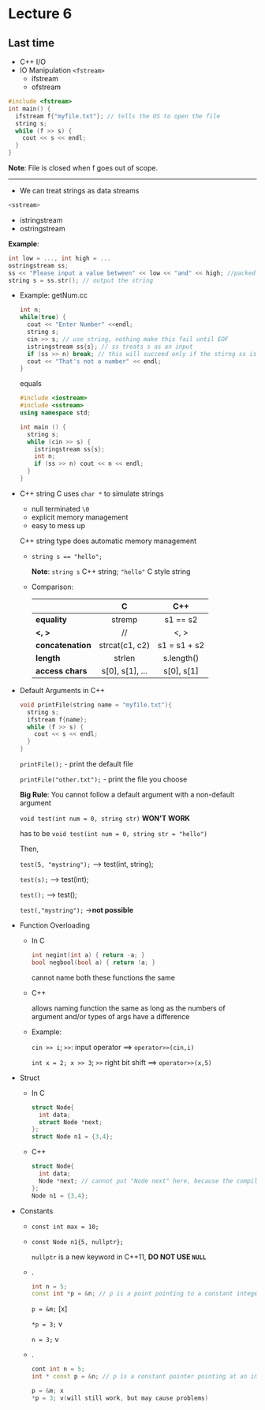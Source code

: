 # Lecture 6
## Last time
  - C++ I/O
  - IO Manipulation
    `<fstream>`
    - ifstream
    - ofstream
   ```c++
   #include <fstream>
   int main() {
     ifstream f{"myfile.txt"}; // tells the OS to open the file
     string s;
     while (f >> s) {
       cout << s << endl;
     }
   }
   ```
   __Note__: File is closed when f goes out of scope.

------------------

- We can treat strings as data streams

 ```c++
 <sstream>
 ```
  - istringstream
  - ostringstream
  
  __Example__: 
  ```c++
  int low = ..., int high = ...
  ostringstream ss;
  ss << "Please input a value between" << low << "and" << high; //packed the whole string inside ss
  string s = ss.str(); // output the string
  ```

- Example: getNum.cc
  ```c++
  int n;
  while(true) {
    cout << "Enter Number" <<endl;
    string s;
    cin >> s; // use string, nothing make this fail until EOF
    istringstream ss{s}; // ss treats s as an input
    if (ss >> n) break; // this will succeed only if the stirng ss is a number
    cout << "That's not a number" << endl;
  }
  ```
  equals
  ```c++
  #include <iostream>
  #include <sstream>
  using namespace std;
  
  int main () {
    string s;
    while (cin >> s) {
      istringstream ss{s};
      int n;
      if (ss >> n) cout << n << endl;
    }
  }
  ```

- C++ string
  C uses `char *` to simulate strings
    - null terminated `\0`
    - explicit memory management
    - easy to mess up
  
  C++ string type does automatic memory management
    - `string s == "hello";`
      
      __Note__: `string s` C++ string; `"hello"` C style string
      
    - Comparison:
    
      |  | __C__ | __C++__ | 
      |-----|:----:|:----:|
      | __equality__ | stremp | s1 == s2 |
      | __<, >__ | // | <, > |
      | __concatenation__ | strcat(c1, c2) | s1 = s1 + s2 |
      | __length__ | strlen | s.length() |
      | __access chars__ | s[0], s[1], ... | s[0], s[1] | 
  
- Default Arguments in C++
  ```c++
  void printFile(string name = "myfile.txt"){
    string s;
    ifstream f{name};
    while (f >> s) {
      cout << s << endl;
    }
  }
  ```
  
  `printFile();` - print the default file
  
  `printFile("other.txt");` - print the file you choose
  
  __Big Rule__: You cannot follow a default argument with a non-default argument
  
  `void test(int num = 0, string str)` __WON'T WORK__
  
  has to be `void test(int num = 0, string str = "hello")`
  
  Then, 
  
  `test(5, "mystring");` --> test(int, string);
  
  `test(s);` --> test(int);
  
  `test();` --> test();
  
  `test(,"mystring");`  ->__not possible__
  
- Function Overloading
  - In C
    ```c
    int negint(int a) { return -a; }
    bool negbool(bool a) { return !a; }
    ```
    cannot name both these functions the same
  
  - C++
  
    allows naming function the same as long as the numbers of argument and/or types of args have a difference
    
  - Example:
  
    `cin >> i`; `>>`: input operator ==> `operator>>(cin,i)`
    
    `int x = 2; x >> 3`; `>>` right bit shift ==> `operator>>(x,5)`
    
- Struct
  - In C
    ```c
    struct Node{
      int data;
      struct Node *next;
    };
    struct Node n1 = {3,4};
    ```
    
  - C++
    ```c++
    struct Node{
      int data;
      Node *next; // cannot put "Node next" here, because the compiler cannot calculate size
    };
    Node n1 = {3,4};
    ```
    
- Constants
  - `const int max = 10;`
  - `const Node n1{5, nullptr};`
  
    `nullptr` is a new keyword in C++11, __DO NOT USE `NULL`__
    
  - .
    ```c++
    int n = 5;
    const int *p = &n; // p is a point pointing to a constant integer
    ```
    
    `p = &m;` [x]
    
    `*p = 3;` v
    
    `n = 3;` v
    
  - .
    ```c++
    cont int n = 5;
    int * const p = &n; // p is a constant pointer pointing at an integer
    ```
    ```c++
    p = &m; x
    *p = 3; v(will still work, but may cause problems)
    ```
  
    
  
  
  
  
  
  
  
  
  
  
